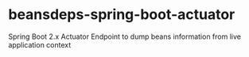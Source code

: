 # beansdeps-spring-boot-actuator
Spring Boot 2.x Actuator Endpoint to dump beans information from live application context

